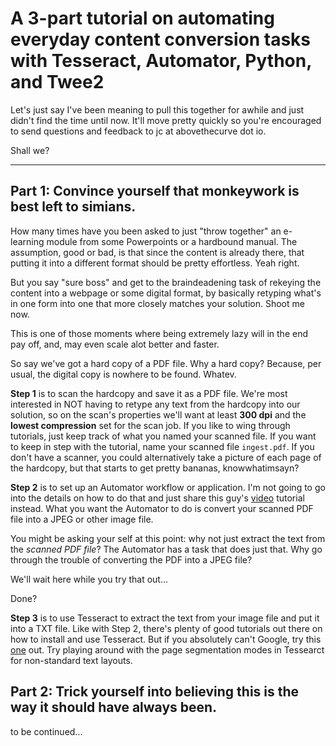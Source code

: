 # A 3-part tutorial on automating everyday content conversion tasks with Tesseract, Automator, Python, and Twee2

Let's just say I've been meaning to pull this together for awhile and just didn't find the time until now. It'll move pretty quickly so you're encouraged to send questions and feedback to jc at abovethecurve dot io. 

Shall we?
***

## Part 1: Convince yourself that monkeywork is best left to simians.

How many times have you been asked to just "throw together" an e-learning module from some Powerpoints or a hardbound manual. The assumption, good or bad, is that since the content is already there, that putting it into a different format should be pretty effortless. Yeah right.

But you say "sure boss" and get to the braindeadening task of rekeying the content into a webpage or some digital format, by basically retyping what's in one form into one that more closely matches your solution. Shoot me now.

This is one of those moments where being extremely lazy will in the end pay off, and, may even scale alot better and faster.

So say we've got a hard copy of a PDF file. Why a hard copy? Because, per usual, the digital copy is nowhere to be found. Whatev.

**Step 1** is to scan the hardcopy and save it as a PDF file. We're most interested in NOT having to retype any text from the hardcopy into our solution, so on the scan's properties we'll want at least **300 dpi** and the **lowest compression** set for the scan job. If you like to wing through tutorials, just keep track of what you named your scanned file. If you want to keep in step with the tutorial, name your scanned file `ingest.pdf`. If you don't have a scanner, you could alternatively take a picture of each page of the hardcopy, but that starts to get pretty bananas, knowwhatimsayn?

**Step 2** is to set up an Automator workflow or application. I'm not going to go into the details on how to do that and just share this guy's [video](https://www.youtube.com/watch?v=UwTg-ECwVls) tutorial instead. What you want the Automator to do is convert your scanned PDF file into a JPEG or other image file. 

You might be asking your self at this point: why not just extract the text from the *scanned PDF file*? The Automator has a task that does just that. Why go through the trouble of converting the PDF into a JPEG file? 

We'll wait here while you try that out...

Done?

**Step 3** is to use Tesseract to extract the text from your image file and put it into a TXT file. Like with Step 2, there's plenty of good tutorials out there on how to install and use Tesseract. But if you absolutely can't Google, try this [one](https://www.youtube.com/watch?v=QhJiOCwz-_I) out. Try playing around with the page segmentation modes in Tessearct for non-standard text layouts.

## Part 2: Trick yourself into believing this is the way it should have always been.

to be continued...

